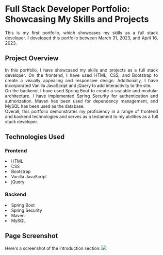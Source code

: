 <h1>Full Stack Developer Portfolio: Showcasing My Skills and Projects</h1>
<p align="justify">This is my first portfolio, which showcases my skills as a full stack developer. 
I developed this portfolio between March 31, 2023, and April 16, 2023.</p>

<h2>Project Overview</h2>
<p align="justify">In this portfolio, I have showcased my skills and projects as a full stack developer. 
On the frontend, I have used HTML, CSS, and Bootstrap to create a visually appealing and responsive design. 
Additionally, I have incorporated Vanilla JavaScript and jQuery to add interactivity to the site.
<br>
On the backend, I have used Spring Boot to create a scalable and modular architecture. 
I have implemented Spring Security for authentication and authorization. Maven has been used for dependency management, and MySQL has been used as the database.
<br>
Overall, this portfolio demonstrates my proficiency in a range of frontend and backend technologies 
and serves as a testament to my abilities as a full stack developer.</p>

<h2>Technologies Used</h2>
<h3>Frontend</h3>
<li>HTML</li>
<li>CSS</li>
<li>Bootstrap</li>
<li>Vanilla JavaScript</li>
<li>jQuery</li>
<h3>Backend</h3>
<li>Spring Boot</li>
<li>Spring Security</li>
<li>Maven</li>
<li>MySQL</li>

<h2>Page Screenshot</h2>
Here's a screenshot of the introduction section:
<img src="https://user-images.githubusercontent.com/124529023/232427968-02552d68-039c-4c5a-a8e4-b0c512721b05.png">